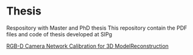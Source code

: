 # Thesis
Respository with Master and PhD thesis 
This repository contain the PDF files and code of thesis developed at SIPg



[RGB-D Camera Network Calibration for 3D ModelReconstruction](https://github.com/DonHaul/MscThesis)
